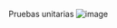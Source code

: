 Pruebas unitarias
![image](https://user-images.githubusercontent.com/84218117/236660579-39479e37-4e95-4837-9b70-1383c7459026.png)
